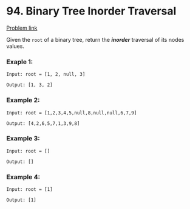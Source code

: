 # 94. Binary Tree Inorder Traversal

[Problem link](https://leetcode.com/problems/binary-tree-inorder-traversal/description/)

Given the `root` of a binary tree, return the ***inorder*** traversal of its nodes values.

### Exaple 1:
```
Input: root = [1, 2, null, 3]

Output: [1, 3, 2]
```

### Example 2:
```
Input: root = [1,2,3,4,5,null,8,null,null,6,7,9]

Output: [4,2,6,5,7,1,3,9,8]
```

### Example 3:
```
Input: root = []

Output: []
```

### Example 4:
```
Input: root = [1]

Output: [1]
```